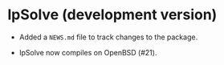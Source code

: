 # lpSolve (development version)

* Added a `NEWS.md` file to track changes to the package.

* lpSolve now compiles on OpenBSD (#21).

